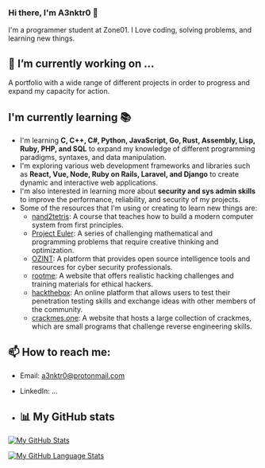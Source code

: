 ### Hi there, I'm A3nktr0 👋

I'm a programmer student at Zone01. I Love coding, solving problems, and learning new things.

## 🔭 I’m currently working on ...

A portfolio with a wide range of different projects in order to progress and expand my capacity for action.

## I'm currently learning 📚

- I'm learning **C, C++, C#, Python, JavaScript, Go, Rust, Assembly, Lisp, Ruby, PHP, and SQL** to expand my knowledge of different programming paradigms, syntaxes, and data manipulation.
- I'm exploring various web development frameworks and libraries such as **React, Vue, Node, Ruby on Rails, Laravel, and Django** to create dynamic and interactive web applications.
- I'm also interested in learning more about **security and sys admin skills** to improve the performance, reliability, and security of my projects.
- Some of the resources that I'm using or creating to learn new things are:
  - [nand2tetris](https://getcomposer.org/doc/00-intro.md): A course that teaches how to build a modern computer system from first principles.
  - [Project Euler](https://github.com/sar5430/crackmes.one): A series of challenging mathematical and programming problems that require creative thinking and optimization.
  - [OZINT](https://www.youtube.com/watch?v=sVyQkOWz-1k): A platform that provides open source intelligence tools and resources for cyber security professionals.
  - [rootme](https://www.youtube.com/watch?v=fTGTnrgjuGA): A website that offers realistic hacking challenges and training materials for ethical hackers.
  - [hackthebox](https://getcomposer.org/installer): An online platform that allows users to test their penetration testing skills and exchange ideas with other members of the community.
  - [crackmes.one](https://github.com/django/django.git): A website that hosts a large collection of crackmes, which are small programs that challenge reverse engineering skills.


## 📫 How to reach me:

- Email: a3nktr0@protonmail.com
- LinkedIn: ...

- ## 📊 My GitHub stats

[![My GitHub Stats](https://github-readme-stats.vercel.app/api/?username=a3nktr0&count_private=true&theme=tokyonight&showicons=true)]()

[![My GitHub Language Stats](https://github-readme-stats.vercel.app/api/top-langs/?username=a3nktr0&langs_count=5&theme=tokyonight)]()
